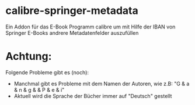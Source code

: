 # calibre-springer-metadata
Ein Addon für das E-Book Programm calibre um mit Hilfe der IBAN von Springer E-Books andrere Metadatenfelder auszufüllen

# Achtung:
Folgende Probleme gibt es (noch):
- Manchmal gibt es Probleme mit dem Namen der Autoren, wie z.B: "G & a & n & g &   & P & e & i"
- Aktuell wird die Sprache der Bücher immer auf "Deutsch" gestellt
